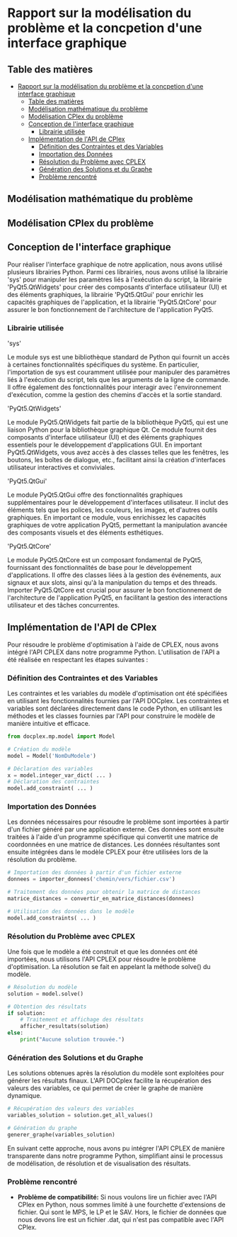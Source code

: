 # Rapport sur la modélisation du problème et la concpetion d'une interface graphique

<div class="page"></div>

## Table des matières

- [Rapport sur la modélisation du problème et la concpetion d'une interface graphique](#rapport-sur-la-modélisation-du-problème-et-la-concpetion-dune-interface-graphique)
  - [Table des matières](#table-des-matières)
  - [Modélisation mathématique du problème](#modélisation-mathématique-du-problème)
  - [Modélisation CPlex du problème](#modélisation-cplex-du-problème)
  - [Conception de l'interface graphique](#conception-de-linterface-graphique)
    - [Librairie utilisée](#librairie-utilisée)
  - [Implémentation de l'API de CPlex](#implémentation-de-lapi-de-cplex)
    - [Définition des Contraintes et des Variables](#définition-des-contraintes-et-des-variables)
    - [Importation des Données](#importation-des-données)
    - [Résolution du Problème avec CPLEX](#résolution-du-problème-avec-cplex)
    - [Génération des Solutions et du Graphe](#génération-des-solutions-et-du-graphe)
    - [Problème rencontré](#problème-rencontré)

<div class="page"></div>

## Modélisation mathématique du problème

## Modélisation CPlex du problème

## Conception de l'interface graphique

Pour réaliser l'interface graphique de notre application, nous avons utilisé plusieurs librairies Python. Parmi ces librairies, nous avons utilisé la librairie 'sys' pour manipuler les paramètres liés à l'exécution du script, la librairie 'PyQt5.QtWidgets' pour créer des composants d'interface utilisateur (UI) et des éléments graphiques, la librairie 'PyQt5.QtGui' pour enrichir les capacités graphiques de l'application, et la librairie 'PyQt5.QtCore' pour assurer le bon fonctionnement de l'architecture de l'application PyQt5.


### Librairie utilisée

'sys'

Le module sys est une bibliothèque standard de Python qui fournit un accès à certaines fonctionnalités spécifiques du système. En particulier, l'importation de sys est couramment utilisée pour manipuler des paramètres liés à l'exécution du script, tels que les arguments de la ligne de commande. Il offre également des fonctionnalités pour interagir avec l'environnement d'exécution, comme la gestion des chemins d'accès et la sortie standard.

'PyQt5.QtWidgets'

Le module PyQt5.QtWidgets fait partie de la bibliothèque PyQt5, qui est une liaison Python pour la bibliothèque graphique Qt. Ce module fournit des composants d'interface utilisateur (UI) et des éléments graphiques essentiels pour le développement d'applications GUI. En important PyQt5.QtWidgets, vous avez accès à des classes telles que les fenêtres, les boutons, les boîtes de dialogue, etc., facilitant ainsi la création d'interfaces utilisateur interactives et conviviales.

'PyQt5.QtGui'

Le module PyQt5.QtGui offre des fonctionnalités graphiques supplémentaires pour le développement d'interfaces utilisateur. Il inclut des éléments tels que les polices, les couleurs, les images, et d'autres outils graphiques. En important ce module, vous enrichissez les capacités graphiques de votre application PyQt5, permettant la manipulation avancée des composants visuels et des éléments esthétiques.

'PyQt5.QtCore'

Le module PyQt5.QtCore est un composant fondamental de PyQt5, fournissant des fonctionnalités de base pour le développement d'applications. Il offre des classes liées à la gestion des événements, aux signaux et aux slots, ainsi qu'à la manipulation du temps et des threads. Importer PyQt5.QtCore est crucial pour assurer le bon fonctionnement de l'architecture de l'application PyQt5, en facilitant la gestion des interactions utilisateur et des tâches concurrentes.


## Implémentation de l'API de CPlex

Pour résoudre le problème d'optimisation à l'aide de CPLEX, nous avons intégré l'API CPLEX dans notre programme Python. L'utilisation de l'API a été réalisée en respectant les étapes suivantes :

### Définition des Contraintes et des Variables

Les contraintes et les variables du modèle d'optimisation ont été spécifiées en utilisant les fonctionnalités fournies par l'API DOCplex. Les contraintes et variables sont déclarées directement dans le code Python, en utilisant les méthodes et les classes fournies par l'API pour construire le modèle de manière intuitive et efficace.

```python
from docplex.mp.model import Model

# Création du modèle
model = Model('NomDuModele')

# Déclaration des variables
x = model.integer_var_dict( ... )
# Déclaration des contraintes
model.add_constraint( ... )
```

### Importation des Données

Les données nécessaires pour résoudre le problème sont importées à partir d'un fichier généré par une application externe. Ces données sont ensuite traitées à l'aide d'un programme spécifique qui convertit une matrice de coordonnées en une matrice de distances. Les données résultantes sont ensuite intégrées dans le modèle CPLEX pour être utilisées lors de la résolution du problème.

```python
# Importation des données à partir d'un fichier externe
donnees = importer_donnees('chemin/vers/fichier.csv')

# Traitement des données pour obtenir la matrice de distances
matrice_distances = convertir_en_matrice_distances(donnees)

# Utilisation des données dans le modèle
model.add_constraints( ... )
```

### Résolution du Problème avec CPLEX

Une fois que le modèle a été construit et que les données ont été importées, nous utilisons l'API CPLEX pour résoudre le problème d'optimisation. La résolution se fait en appelant la méthode solve() du modèle.

```python
# Résolution du modèle
solution = model.solve()

# Obtention des résultats
if solution:
    # Traitement et affichage des résultats
    afficher_resultats(solution)
else:
    print("Aucune solution trouvée.")
```

### Génération des Solutions et du Graphe

Les solutions obtenues après la résolution du modèle sont exploitées pour générer les résultats finaux. L'API DOCplex facilite la récupération des valeurs des variables, ce qui permet de créer le graphe de manière dynamique.

```python
# Récupération des valeurs des variables
variables_solution = solution.get_all_values()

# Génération du graphe
generer_graphe(variables_solution)
```

En suivant cette approche, nous avons pu intégrer l'API CPLEX de manière transparente dans notre programme Python, simplifiant ainsi le processus de modélisation, de résolution et de visualisation des résultats.

### Problème rencontré

- **Problème de compatibilité:** Si nous voulons lire un fichier avec l'API CPlex en Python, nous sommes limité à une fourchette d'extensions de fichier. Qui sont le MPS, le LP et le SAV. Hors, le fichier de données que nous devons lire est un fichier .dat, qui n'est pas compatible avec l'API CPlex.
